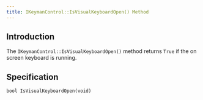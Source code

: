```yaml
---
title: IKeymanControl::IsVisualKeyboardOpen() Method
---
```


## Introduction

The `IKeymanControl::IsVisualKeyboardOpen()` method returns `True` if
the on screen keyboard is running.

## Specification

``` clike
bool IsVisualKeyboardOpen(void)
```
